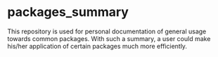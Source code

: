 # packages_summary
This repository is used for personal documentation of general usage towards common packages.
With such a summary, a user could make his/her application of certain packages much more efficiently.
